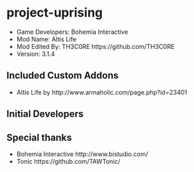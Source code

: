 project-uprising
================
<ul><li>Game Developers: Bohemia Interactive</li>
<li>Mod Name: Altis Life</li>
<li>Mod Edited By: TH3C0RE https://github.com/TH3C0RE</li>
<li>Version: 3.1.4</li></ul>

<h2>Included Custom Addons</h2>
<ul><li>Altis Life by http://www.armaholic.com/page.php?id=23401</li></ul>

<h2>Initial Developers</h2>
<h2>Special thanks</h2>
<ul><li>Bohemia Interactive http://www.bistudio.com/</li>
<li>Tonic https://github.com/TAWTonic/</li></ul>

